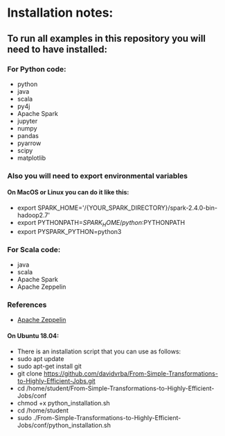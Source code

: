 # Installation notes:

## To run all examples in this repository you will need to have installed:

### For Python code:
* python
* java
* scala
* py4j
* Apache Spark
* jupyter
* numpy
* pandas
* pyarrow
* scipy
* matplotlib

### Also you will need to export environmental variables

#### On MacOS or Linux you can do it like this:
* export SPARK_HOME='/{YOUR_SPARK_DIRECTORY}/spark-2.4.0-bin-hadoop2.7'
* export PYTHONPATH=$SPARK_HOME/python:$PYTHONPATH
* export PYSPARK_PYTHON=python3

### For Scala code:
* java
* scala
* Apache Spark
* Apache Zeppelin

### References
* [Apache Zeppelin](https://zeppelin.apache.org/docs/latest/quickstart/install.html)

#### On Ubuntu 18.04:
* There is an installation script that you can use as follows:
* sudo apt update
* sudo apt-get install git
* git clone https://github.com/davidvrba/From-Simple-Transformations-to-Highly-Efficient-Jobs.git
* cd /home/student/From-Simple-Transformations-to-Highly-Efficient-Jobs/conf
* chmod +x python_installation.sh
* cd /home/student
* sudo ./From-Simple-Transformations-to-Highly-Efficient-Jobs/conf/python_installation.sh

